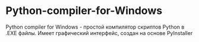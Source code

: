# Python-compiler-for-Windows
Python compiler for Windows - простой компилятор скриптов Python в .EXE файлы. Имеет графический интерфейс, создан на основе PyInstaller
